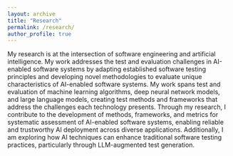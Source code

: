 ```yaml
---
layout: archive
title: "Research"
permalink: /research/
author_profile: true
---
```



My research is at the intersection of software engineering and artificial intelligence. My work addresses the test and evaluation challenges in AI-enabled software systems by adapting established software testing principles and developing novel methodologies to evaluate unique characteristics of AI-enabled software systems. My work spans test and evaluation of machine learning algorithms, deep neural network models, and large language models, creating test methods and frameworks that address the challenges each technology presents. Through my research, I contribute to the development of methods, frameworks, and metrics for systematic assessment of AI-enabled software systems, enabling reliable and trustworthy AI deployment across diverse applications. Additionally, I am exploring how AI techniques can enhance traditional software testing practices, particularly through LLM-augmented test generation.



<!--

My research interest is at the intersection of software engineering and artificial intelligence (AI) and deals with the problem of establishing standards, measurements, and safeguards for AI-enabled software systems (AI systems). My research aims to address quality challenges in AI systems using software engineering principles and methodologies to guarantee trustworthy and responsible AI systems. I am particularly interested in advancing the state of the art in evaluating AI systems and developing methods, approaches, and tools to test and ensure that AI systems are safe, secure and reliable.

My research is at the intersection of Software Engineering (SE) and Artificial Intelligence (AI), focusing on addressing the software engineering challenges in the AI system development lifecycle. My current focus is on developing approaches to test and evaluate ML-enabled systems across its lifecycle.
# Recent Projects 

## Fairness Testing
Machine Learning (ML) models derive their decision logic from a dataset. Bias from the dataset could be introduced to the model across the ML model development lifecycle. This project presents a ***model-agnostic approach*** to perform ***fairness testing*** of ML models. We presented a combinatorial approach to test pre-trained ML models for individual fairness violations. [(preprint)](https://cjaganmohan.github.io/files/A_Combinatorial_Approach_to_Fairness_Testing_of-Machine_Learning_Models.pdf)

## Explainable AI (XAI)

### Adopting a software fault localization approach for XAI
To develop an explainable AI (XAI) tool that shall produce explanations for decisions made by Deep Neural Network (DNN) models. The explanation can help engineers determine the cause of incorrect decisions of an DNN model (i.e., debugging an DNN model). Conceptually, **deriving a local explanation** for a model’s decision (XAI) is **similar to software fault localization**, a well-studied problem in software engineering.  In this project, I proposed an approach that adopts an existing software fault localization technique and produce explanations for decisions made by DNN models. -- [(preprint)](https://cjaganmohan.github.io/files/XAI_Tool_pre_print_IWCT_2021.pdf), [(video)](https://www.youtube.com/watch?v=uGdJnsvC7m4) 

### Causality based approach for XAI
A causality-based approach to explain model's outcomes. The presented approach aims to provide two sets of explanations: Given a model and its outcomes, the causal-inference-based approach can provide explanations of how different parameters contribute to a model's decision. Furthermore, the explanations generated using our approach enable practitioners to understand and quantify the impact of each parameter on the model's outcome.


## Test Input Generation for Testing DNN models
Generating data to test AI systems, particularly for image-based AI systems such as autonomous driving systems, is a time-consuming and expensive process. In this project we propose a combinatorial approach to generate test data (images) to test Deep Neural Network (DNN) models used in autonomous driving cars. Each test input represents a combination of image transformations, and can be used to produce a test image. We conducted an experimental evaluation of our approach on three DNN models that are used in the Udacity challenge. Results suggest that combinatorial testing can be effectively applied, and the proposed approach detects a significant number of inconsistent (or undesired) behaviors in pre-trained DNN models developed to predict the steering angle of a car.  -- [(preprint)](https://cjaganmohan.github.io/files/Testing_DNN_pre_print_IWCT_2021.pdf), [(video)](https://www.youtube.com/watch?v=978CwhOWG54)

## Test cost reduction
Many machine learning algorithms examine large amounts of data to discover insights from hidden patterns. Testing these algorithms can be expensive and time- consuming. There is a need to speed up the testing process, especially in an agile development process, where testing is frequently performed. One approach is to replace big datasets with smaller datasets produced by random sampling. In this project, we report a set of experiments that are designed to evaluate the effectiveness of using reduced datasets produced by random sampling for testing machine learning algorithms. Results suggest that reduced datasets can be used to accelerate the testing phase of ML applications while largely preserving the fault detection effectiveness of the original datasets. -- [(preprint)](https://cjaganmohan.github.io/files/Effectiveness_of_dataset_reduction_pre_print_AITest2020.pdf), [(video)](https://www.youtube.com/watch?v=j_4Nz04hmbM)

-->




